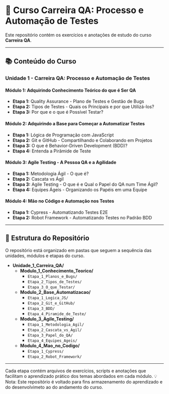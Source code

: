 # 🧪 Curso Carreira QA: Processo e Automação de Testes

Este repositório contém os exercícios e anotações de estudo do curso **Carreira QA**.

---

## 📚 Conteúdo do Curso

### Unidade 1 - Carreira QA: Processo e Automação de Testes

#### Módulo 1: Adquirindo Conhecimento Teórico do que é Ser QA
- **Etapa 1:** Quality Assurance - Plano de Testes e Gestão de Bugs
- **Etapa 2:** Tipos de Testes - Quais os Principais e por que Utilizá-los?
- **Etapa 3:** Por que e o que é Possível Testar?

#### Módulo 2: Adquirindo a Base para Começar a Automatizar Testes
- **Etapa 1:** Lógica de Programação com JavaScript
- **Etapa 2:** Git e GitHub - Compartilhando e Colaborando em Projetos
- **Etapa 3:** O que é Behavior-Driven Development (BDD)?
- **Etapa 4:** Entenda a Pirâmide de Teste

#### Módulo 3: Agile Testing - A Pessoa QA e a Agilidade
- **Etapa 1:** Metodologia Ágil - O que é?
- **Etapa 2:** Cascata vs Ágil
- **Etapa 3:** Agile Testing - O que é e Qual o Papel do QA num Time Ágil?
- **Etapa 4:** Equipes Ágeis - Organizando os Papéis em uma Equipe

#### Módulo 4: Mão no Código e Automação nos Testes
- **Etapa 1:** Cypress - Automatizando Testes E2E
- **Etapa 2:** Robot Framework - Automatizando Testes no Padrão BDD

---

## 📂 Estrutura do Repositório

O repositório está organizado em pastas que seguem a sequência das unidades, módulos e etapas do curso. 

- **Unidade_1_Carreira_QA/**  
  - **Modulo_1_Conhecimento_Teorico/**
    - `Etapa_1_Planos_e_Bugs/`
    - `Etapa_2_Tipos_de_Testes/`
    - `Etapa_3_O_que_Testar/`
  - **Modulo_2_Base_Automatizacao/**
    - `Etapa_1_Logica_JS/`
    - `Etapa_2_Git_e_GitHub/`
    - `Etapa_3_BDD/`
    - `Etapa_4_Piramide_de_Teste/`
  - **Modulo_3_Agile_Testing/**
    - `Etapa_1_Metodologia_Agil/`
    - `Etapa_2_Cascata_vs_Agil/`
    - `Etapa_3_Papel_do_QA/`
    - `Etapa_4_Equipes_Ageis/`
  - **Modulo_4_Mao_no_Codigo/**
    - `Etapa_1_Cypress/`
    - `Etapa_2_Robot_Framework/`

---

Cada etapa contém arquivos de exercícios, scripts e anotações que facilitam o aprendizado prático dos temas abordados em cada módulo.
💡 Nota: Este repositório é voltado para fins armazenamento do aprendizado e do desenvolvimeto ao do andamento do curso.

